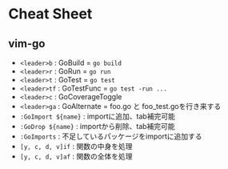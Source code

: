 # Cheat Sheet

## vim-go

- `<leader>b`         : GoBuild = `go build`
- `<leader>r`         : GoRun = `go run`
- `<leader>t`         : GoTest = `go test`
- `<leader>tf`        : GoTestFunc = `go test -run ...`
- `<leader>c`         : GoCoverageToggle
- `<leader>ga`        : GoAlternate = foo.go と foo_test.goを行き来する
- `:GoImport ${name}` : importに追加、tab補完可能
- `:GoDrop ${name}`   : importから削除、tab補完可能
- `:GoImports`        : 不足しているパッケージをimportに追加する
- `[y, c, d, v]if`    : 関数の中身を処理
- `[y, c, d, v]af`    : 関数の全体を処理
